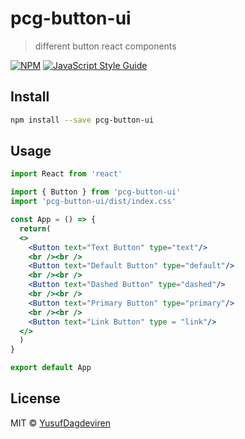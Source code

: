 # pcg-button-ui

> different button react components

[![NPM](https://img.shields.io/npm/v/pcg-button-ui.svg)](https://www.npmjs.com/package/pcg-button-ui) [![JavaScript Style Guide](https://img.shields.io/badge/code_style-standard-brightgreen.svg)](https://standardjs.com)

## Install

```bash
npm install --save pcg-button-ui
```

## Usage

```jsx
import React from 'react'

import { Button } from 'pcg-button-ui'
import 'pcg-button-ui/dist/index.css'

const App = () => {
  return(
  <>
    <Button text="Text Button" type="text"/>
    <br /><br />
    <Button text="Default Button" type="default"/>
    <br /><br />
    <Button text="Dashed Button" type="dashed"/>
    <br /><br />
    <Button text="Primary Button" type="primary"/>
    <br /><br />
    <Button text="Link Button" type = "link"/>
  </>
  )
}

export default App
```

## License

MIT © [YusufDagdeviren](https://github.com/YusufDagdeviren)